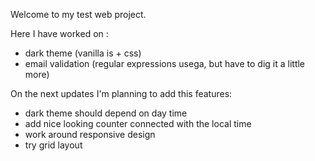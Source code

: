 Welcome to my test web project. 

Here I have worked on :
- dark theme (vanilla is + css)
- email validation (regular expressions usega, but have to dig it a little more)

On the next updates  I'm planning to add this features:
- dark theme should depend on day time
- add nice looking counter connected with the local time
- work around responsive design
- try grid layout

